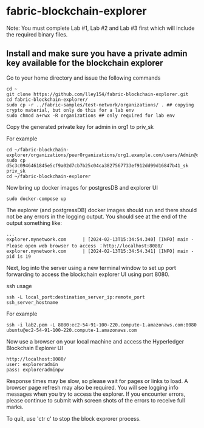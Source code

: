 # fabric-blockchain-explorer
Note: You must complete Lab #1, Lab #2 and Lab #3 first which will include the required binary files.

## Install and make sure you have a private admin key available for the blockchain explorer

Go to your home directory and issue the following commands
```
cd ~
git clone https://github.com/lley154/fabric-blockchain-explorer.git
cd fabric-blockchain-explorer/
sudo cp -r ../fabric-samples/test-network/organizations/ . ## copying crypto material, but only do this for a lab env
sudo chmod a+rwx -R organizations ## only required for lab env

```
Copy the generated private key for admin in org1 to priv_sk

For example
```
cd ~/fabric-blockchain-explorer/organizations/peerOrganizations/org1.example.com/users/Admin@org1.example.com/msp/keystore/
sudo cp d5c3c0946461845e5cf9a02d7cb7b25c04ca3827567733ef912dd99d16847b41_sk priv_sk
cd ~/fabric-blockchain-explorer
```
Now bring up docker images for postgresDB and explorer UI
```
sudo docker-compose up
```
The explorer (and postgressDB) docker images should run and there should not be any errors in the logging output.  You should see at the end of the output something like:
```
...
explorer.mynetwork.com      | [2024-02-13T15:34:54.340] [INFO] main - Please open web browser to access ：http://localhost:8080/
explorer.mynetwork.com      | [2024-02-13T15:34:54.341] [INFO] main - pid is 19
```


Next, log into the server using a new terminal window to set up port forwarding to access the blockchain explorer UI using port 8080.

ssh usage
```
ssh -L local_port:destination_server_ip:remote_port ssh_server_hostname
```
For example
```
ssh -i lab2.pem -L 8080:ec2-54-91-100-220.compute-1.amazonaws.com:8080 ubuntu@ec2-54-91-100-220.compute-1.amazonaws.com
```
Now use a browser on your local machine and access the Hyperledger Blockchain Explorer UI
```
http://localhost:8080/
user: exploreradmin
pass: exploreradminpw
```

Response times may be slow, so please wait for pages or links to load. A browser page refresh may also be required. You will see logging info messages when you try to access the explorer. If you encounter errors, please continue to submit with screen shots of the errors to receive full marks.

To quit, use 'ctr c' to stop the block exprorer process.



